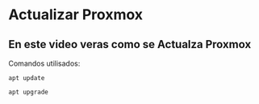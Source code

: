 # Actualizar Proxmox
## En este video veras como se Actualza Proxmox

Comandos utilisados:

    apt update

    apt upgrade
